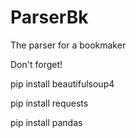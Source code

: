 # ParserBk
The parser for a bookmaker

Don't forget!

pip install beautifulsoup4

pip install requests

pip install pandas